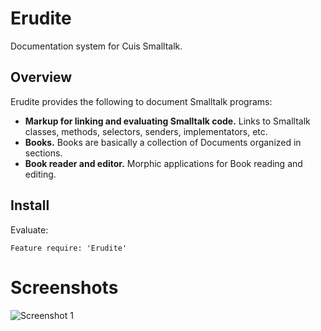 # Erudite

Documentation system for Cuis Smalltalk.

## Overview

Erudite provides the following to document Smalltalk programs:

* **Markup for linking and evaluating Smalltalk code.** Links to Smalltalk classes, methods, selectors, senders, implementators, etc.
* **Books.** Books are basically a collection of Documents organized in sections.
* **Book reader and editor.** Morphic applications for Book reading and editing.

## Install

Evaluate:

```Smalltalk
Feature require: 'Erudite'
```

# Screenshots

![Screenshot 1](https://bitbucket.org/mmontone/cuis-smalltalk-erudite/raw/f8247b15afe1e9f1db4b0264ac4adb0f084758db/Erudite.png "Screenshot 1")